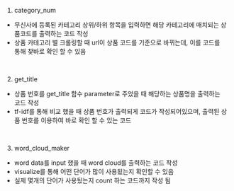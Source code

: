 1. category_num
- 무신사에 등록된 카테고리 상위/하위 항목을 입력하면 해당 카테고리에 매치되는 상품코드를 출력하는 코드 작성
- 상품 카테고리 별 크롤링할 때 url이 상품 코드를 기준으로 바뀌는데, 이를 코드를 통해 찾바로 확인 할 수 있음
<br>

2. get_title
- 상품 번호를 get_title 함수 parameter로 주었을 때 해당하는 상품명을 출력하는 코드 작성
- tf-idf를 통해 비교 했을 때 상품 번호가 출력되게 코드가 작성되어있으며, 출력된 상품 번호를 이용하여 바로 확인 할 수 있는 코드
<br>

3. word_cloud_maker
- word data를 input 했을 때 word cloud를 출력하는 코드 작성
- visualize를 통해 어떤 단어가 많이 사용됬는지 확인할 수 있음
- 실제 몇개의 단어가 사용됬는지 count 하는 코드까지 작성 됨
